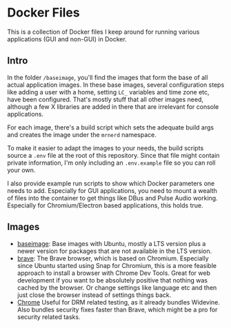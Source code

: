 # Docker Files

This is a collection of Docker files I keep around for running various applications (GUI and non-GUI) in Docker.

## Intro
In the folder `/baseimage`, you'll find the images that form the base of all actual application images. In these
base images, several configuration steps like adding a user with a home, setting `LC_` variables and time zone etc,
have been configured. That's mostly stuff that all other images need, although a few X libraries are added in there that are
irrelevant for console applications.

For each image, there's a build script which sets the adequate build args and creates the image under the `mrnerd`
namespace.

To make it easier to adapt the images to your needs, the build scripts source a `.env` file at the root of this
repository. Since that file might contain private information, I'm only including an `.env.example` file so
you can roll your own.

I also provide example run scripts to show which Docker parameters one needs to add. Especially for GUI applications,
you need to mount a wealth of files into the container to get things like DBus and Pulse Audio working. Especially for
Chromium/Electron based applications, this holds true.

## Images

* [baseimage](baseimage): Base images with Ubuntu, mostly a LTS version plus a newer version for packages that are not
  available in the LTS version.
* [brave](brave): The Brave browser, which is based on Chromium. Especially since Ubuntu started using Snap for
  Chromium, this is a more feasible approach to install a browser with Chrome Dev Tools. Great for web development if
  you want to be absolutely positive that nothing was cached by the browser. Or change settings like language etc and
  then just close the browser instead of settings things back. 
* [Chrome](chrome) Useful for DRM related testing, as it already bundles Widevine. Also bundles security fixes faster
  than Brave, which might be a pro for security related tasks.